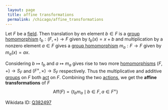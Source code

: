 ```yaml
---
 layout: page
 title: affine transformations
 permalink: /chicago/affine_transformations
---
```

Let $F$ be a [field](https://mathgloss.github.io/MathGloss/chicago/field). Then translation by en element $b\in F$ is a [group homomorphism](https://mathgloss.github.io/MathGloss/chicago/group_homomorphism) $t_b:(F, +)\to F$ given by $t_b(x) = x+b$ and multiplication by a nonzero element $a\in F$ gives a [group homomorphism](https://mathgloss.github.io/MathGloss/chicago/group_homomorphism) $m_a:F\to F$ given by $m_a(x) = ax$. 

Considering $b\mapsto t_b$ and $a\mapsto m_a$ gives rise to two more [homomorphisms](https://mathgloss.github.io/MathGloss/chicago/group_homomorphism) $(F,+)\to S_F$ and $(F^\times,\times)\to S_F$ respectively. Thus the multiplicative and additive [groups](https://mathgloss.github.io/MathGloss/chicago/group) on $F$ both [act](https://mathgloss.github.io/MathGloss/chicago/group_action) on $F$. Combining the two [actions](https://mathgloss.github.io/MathGloss/chicago/#############actions), we get the **affine transformations** of $F$$$\text{Aff}(F) = \{t_bm_a\mid b\in F, a\in F^\times\}$$

Wikidata ID: [Q382497](https://www.wikidata.org/wiki/Q382497)